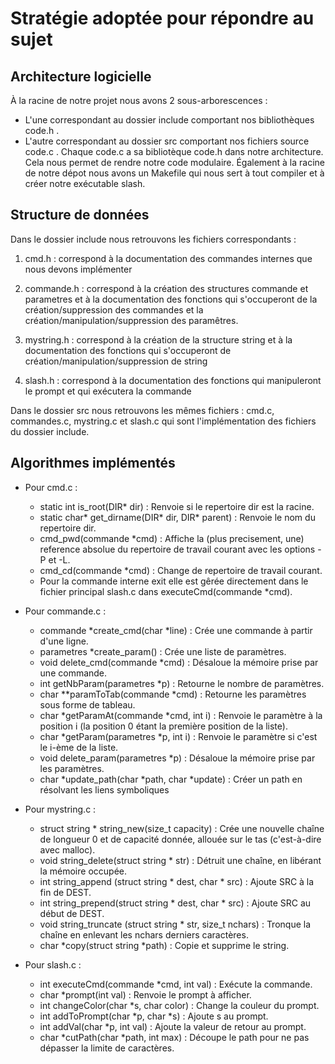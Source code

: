 # Stratégie adoptée pour répondre au sujet 

## Architecture logicielle 

À la racine de notre projet nous avons 2 sous-arborescences :
- L'une correspondant au dossier include comportant nos bibliothèques code.h .
- L'autre correspondant au dossier src comportant nos fichiers source code.c .
Chaque code.c a sa bibliotèque code.h dans notre architecture.
Cela nous permet de rendre notre code modulaire.
Également à la racine de notre dépot nous avons un Makefile qui nous sert à tout compiler et à créer notre exécutable slash.

## Structure de données

Dans le dossier include nous retrouvons les fichiers correspondants :

1. cmd.h : correspond à la documentation des commandes internes que nous devons implémenter

2. commande.h : correspond à la création des structures commande et parametres et à la documentation des fonctions qui s'occuperont de la création/suppression des commandes et la création/manipulation/suppression des paramêtres.

3. mystring.h : correspond à la création de la structure string et à la documentation des fonctions qui s'occuperont de création/manipulation/suppression de string

4. slash.h : correspond à la documentation des fonctions qui manipuleront le prompt et qui exécutera la commande

Dans le dossier src nous retrouvons les mêmes fichiers :
cmd.c, commandes.c, mystring.c et slash.c qui sont l'implémentation des fichiers du dossier include.

## Algorithmes implémentés
- Pour cmd.c :
    - static int is_root(DIR* dir) : Renvoie si le repertoire dir est la racine.
    - static char* get_dirname(DIR* dir, DIR* parent) : Renvoie le nom du repertoire dir.
    - cmd_pwd(commande *cmd) : Affiche la (plus precisement, une) reference absolue du repertoire de travail courant avec les options -P et -L.
    - cmd_cd(commande *cmd) : Change de repertoire de travail courant.
    - Pour la commande interne exit elle est gêrée directement dans le fichier principal slash.c dans executeCmd(commande *cmd).

- Pour commande.c :
    - commande *create_cmd(char *line) : Crée une commande à partir d'une ligne.
    - parametres *create_param() : Crée une liste de paramètres.
    - void delete_cmd(commande *cmd) : Désaloue la mémoire prise par une commande.
    - int getNbParam(parametres *p) : Retourne le nombre de paramètres.
    - char **paramToTab(commande *cmd) : Retourne les paramètres sous forme de tableau.
    - char *getParamAt(commande *cmd, int i) : Renvoie le paramètre à la position i (la position 0 étant la première position de la liste).
    - char *getParam(parametres *p, int i) : Renvoie le paramètre si c'est le i-ème de la liste.
    - void delete_param(parametres *p) : Désaloue la mémoire prise par les paramètres.
    - char *update_path(char *path, char *update) : Créer un path en résolvant les liens symboliques

- Pour mystring.c :
    - struct string * string_new(size_t capacity) : Crée une nouvelle chaîne de longueur 0 et de capacité donnée, allouée sur le tas (c'est-à-dire avec malloc).
    - void string_delete(struct string * str) : Détruit une chaîne, en libérant la mémoire occupée.
    - int string_append (struct string * dest, char * src) : Ajoute SRC à la fin de DEST.
    - int string_prepend(struct string * dest, char * src) : Ajoute SRC au début de DEST.
    - void string_truncate (struct string * str, size_t nchars) : Tronque la chaîne en enlevant les nchars derniers caractères.
    - char *copy(struct string *path) : Copie et supprime le string.

- Pour slash.c :
    - int executeCmd(commande *cmd, int val) : Exécute la commande.
    - char *prompt(int val) : Renvoie le prompt à afficher.
    - int changeColor(char *s, char color) : Change la couleur du prompt.
    - int addToPrompt(char *p, char *s) : Ajoute s au prompt.
    - int addVal(char *p, int val) : Ajoute la valeur de retour au prompt.
    - char *cutPath(char *path, int max) : Découpe le path pour ne pas dépasser la limite de caractères.

